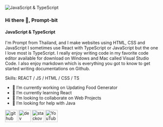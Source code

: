 ![JavaScript & TypeScript](https://yt3.googleusercontent.com/7nXINKEaZh9mvXE2uf_UsRVQIHf-_Ejw4Q0hnFxy2xVaV2huNnyg_8agw5MG_4_q8F--BCm1=w2276-fcrop64=1,00005a57ffffa5a8-k-c0xffffffff-no-nd-rj)

### Hi there 👋, Prompt-bit
#### JavaScript & TypeScript

I'm Prompt from Thailand, and I make websites using HTML, CSS and JavaScript I sometimes use React with TypeScript or JavaScript but the one I love most is TypeScript. I really enjoy writing code in my favorite code editor available for download on Windows and Mac called Visual Studio Code. I also enjoy markdown which is everything you got to know to get started writing documentations on Github.

Skills: REACT / JS / HTML / CSS / TS

- 🔭 I’m currently working on Updating Food Generator 
- 🌱 I’m currently learning React 
- 👯 I’m looking to collaborate on Web Projects 
- 🤔 I’m looking for help with Java 


[<img src='https://cdn.jsdelivr.net/npm/simple-icons@3.0.1/icons/github.svg' alt='github' height='40'>](https://github.com/Prompt-bit)  [<img src='https://cdn.jsdelivr.net/npm/simple-icons@3.0.1/icons/dev-dot-to.svg' alt='dev' height='40'>](https://dev.to/ppprompt)  [<img src='https://cdn.jsdelivr.net/npm/simple-icons@3.0.1/icons/stackoverflow.svg' alt='stackoverflow' height='40'>](https://stackoverflow.com/users/28432190)  [<img src='https://cdn.jsdelivr.net/npm/simple-icons@3.0.1/icons/youtube.svg' alt='YouTube' height='40'>](https://www.youtube.com/channel/UCxlmYCY3eH-8FjLt0olr-Og)  

